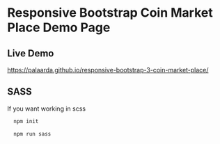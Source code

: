 # Responsive Bootstrap Coin Market Place Demo Page 

## Live Demo
https://palaarda.github.io/responsive-bootstrap-3-coin-market-place/

## SASS

If you want working in scss

```bash
  npm init
```
```bash
  npm run sass
```
